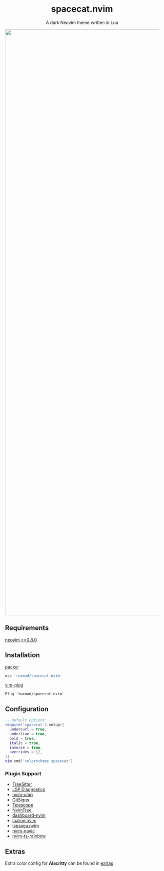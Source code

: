 <div align="center">
<h1>spacecat.nvim</h1>
<p>A dark Neovim theme written in Lua</p>
</div>

<img width="1920" src="https://user-images.githubusercontent.com/30772868/198873481-96fba838-2e7d-4ef0-befd-80a58dcd1272.png">

## Requirements

[neovim >=0.8.0](https://github.com/neovim/neovim/wiki/Installing-Neovim)

## Installation

[packer](https://github.com/wbthomason/packer.nvim)

```lua
use 'rwxmad/spacecat.nvim'
```

[vim-plug](https://github.com/junegunn/vim-plug)

```vim
Plug 'rwxmad/spacecat.nvim'
```

## Configuration

```lua
-- Default options:
require('spacecat').setup({
  undercurl = true,
  underline = true,
  bold = true,
  italic = true,
  inverse = true,
  overrides = {},
})
vim.cmd('colorscheme spacecat')
```

### Plugin Support

- [TreeSitter](https://github.com/nvim-treesitter/nvim-treesitter)
- [LSP Diagnostics](https://neovim.io/doc/user/lsp.html)
- [nvim-cmp](https://github.com/hrsh7th/nvim-cmp)
- [GitSigns](https://github.com/lewis6991/gitsigns.nvim)
- [Telescope](https://github.com/nvim-telescope/telescope.nvim)
- [NvimTree](https://github.com/kyazdani42/nvim-tree.lua)
- [dashboard-nvim](https://github.com/glepnir/dashboard-nvim)
- [lualine.nvim](https://github.com/nvim-lualine/lualine.nvim)
- [lspsaga.nvim](https://github.com/glepnir/lspsaga.nvim)
- [nvim-navic](https://github.com/SmiteshP/nvim-navic)
- [nvim-ts-rainbow](https://github.com/p00f/nvim-ts-rainbow)

## Extras

Extra color config for **Alacritty** can be found in [extras](extras/)
